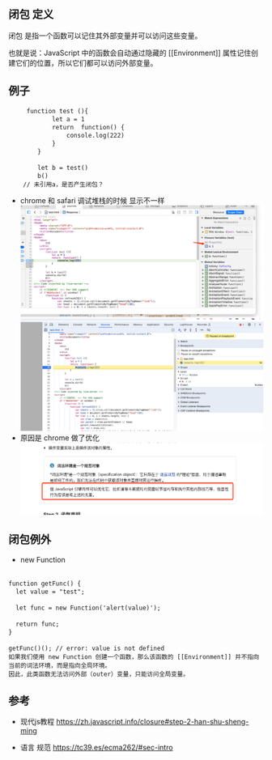 ## 闭包 定义

闭包 是指一个函数可以记住其外部变量并可以访问这些变量。

也就是说：JavaScript 中的函数会自动通过隐藏的 [[Environment]] 属性记住创建它们的位置，所以它们都可以访问外部变量。

## 例子


```
     function test (){
            let a = 1
            return  function() {
                console.log(222)
            } 
        }

        let b = test()
        b()   
    // 未引用a，是否产生闭包？
```

- chrome 和 safari 调试堆栈的时候 显示不一样
![alt text](image.png)
![alt text](image-1.png)
- 原因是 chrome 做了优化
![alt text](image-2.png)

## 闭包例外
- new Function
```

function getFunc() {
  let value = "test";

  let func = new Function('alert(value)');

  return func;
}

getFunc()(); // error: value is not defined
如果我们使用 new Function 创建一个函数，那么该函数的 [[Environment]] 并不指向当前的词法环境，而是指向全局环境。
因此，此类函数无法访问外部（outer）变量，只能访问全局变量。

```

## 参考

- 现代js教程 https://zh.javascript.info/closure#step-2-han-shu-sheng-ming

- 语言 规范  https://tc39.es/ecma262/#sec-intro